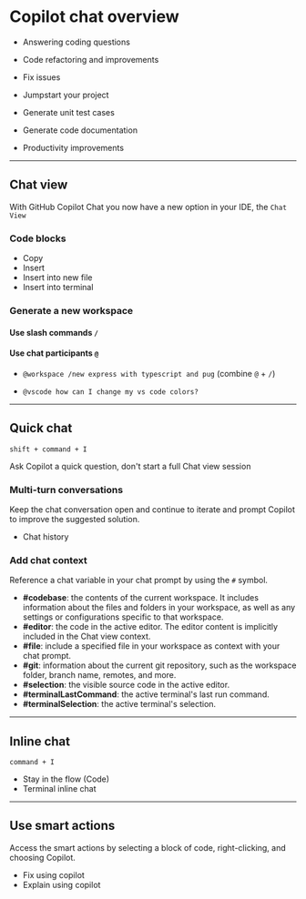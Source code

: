 # Copilot chat overview

- Answering coding questions

- Code refactoring and improvements

- Fix issues

- Jumpstart your project

- Generate unit test cases

- Generate code documentation

- Productivity improvements

---

## Chat view

With GitHub Copilot Chat you now have a new option in your IDE, the `Chat View`

### Code blocks

- Copy
- Insert
- Insert into new file
- Insert into terminal

### Generate a new workspace

#### Use slash commands `/`

#### Use chat participants `@`

- `@workspace /new express with typescript and pug` (combine `@` + `/`)

- `@vscode how can I change my vs code colors?`

---

## Quick chat

`shift + command + I`

Ask Copilot a quick question, don't start a full Chat view session

### Multi-turn conversations

Keep the chat conversation open and continue to iterate and prompt Copilot to improve the suggested solution.

- Chat history

### Add chat context

Reference a chat variable in your chat prompt by using the `#` symbol.

- **#codebase**: the contents of the current workspace. It includes information about the files and folders in your workspace, as well as any settings or configurations specific to that workspace.
- **#editor**: the code in the active editor. The editor content is implicitly included in the Chat view context.
- **#file**: include a specified file in your workspace as context with your chat prompt.
- **#git**: information about the current git repository, such as the workspace folder, branch name, remotes, and more.
- **#selection**: the visible source code in the active editor.
- **#terminalLastCommand**: the active terminal's last run command.
- **#terminalSelection**: the active terminal's selection.

---

## Inline chat

`command + I`

- Stay in the flow (Code)
- Terminal inline chat

---

## Use smart actions

Access the smart actions by selecting a block of code, right-clicking, and choosing Copilot.

- Fix using copilot
- Explain using copilot
